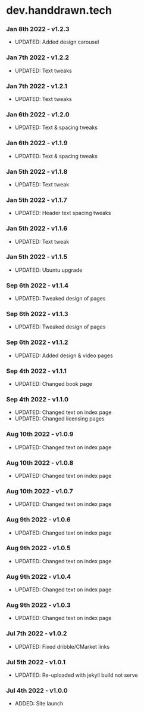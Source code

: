 # dev.handdrawn.tech



### Jan 8th 2022 - v1.2.3
* UPDATED: Added design carousel

### Jan 7th 2022 - v1.2.2
* UPDATED: Text tweaks

### Jan 7th 2022 - v1.2.1
* UPDATED: Text tweaks

### Jan 6th 2022 - v1.2.0
* UPDATED: Text & spacing tweaks

### Jan 6th 2022 - v1.1.9
* UPDATED: Text & spacing tweaks

### Jan 5th 2022 - v1.1.8
* UPDATED: Text tweak

### Jan 5th 2022 - v1.1.7
* UPDATED: Header text spacing tweaks

### Jan 5th 2022 - v1.1.6
* UPDATED: Text tweak

### Jan 5th 2022 - v1.1.5
* UPDATED: Ubuntu upgrade

### Sep 6th 2022 - v1.1.4
* UPDATED: Tweaked design of pages

### Sep 6th 2022 - v1.1.3
* UPDATED: Tweaked design of pages

### Sep 6th 2022 - v1.1.2
* UPDATED: Added design & video pages

### Sep 4th 2022 - v1.1.1
* UPDATED: Changed book page

### Sep 4th 2022 - v1.1.0
* UPDATED: Changed text on index page
* UPDATED: Changed licensing pages

### Aug 10th 2022 - v1.0.9
* UPDATED: Changed text on index page

### Aug 10th 2022 - v1.0.8
* UPDATED: Changed text on index page

### Aug 10th 2022 - v1.0.7
* UPDATED: Changed text on index page

### Aug 9th 2022 - v1.0.6
* UPDATED: Changed text on index page

### Aug 9th 2022 - v1.0.5
* UPDATED: Changed text on index page

### Aug 9th 2022 - v1.0.4
* UPDATED: Changed text on index page

### Aug 9th 2022 - v1.0.3
* UPDATED: Changed text on index page

### Jul 7th 2022 - v1.0.2
* UPDATED: Fixed dribble/CMarket links

### Jul 5th 2022 - v1.0.1
* UPDATED: Re-uploaded with jekyll build not serve

### Jul 4th 2022 - v1.0.0
* ADDED: Site launch